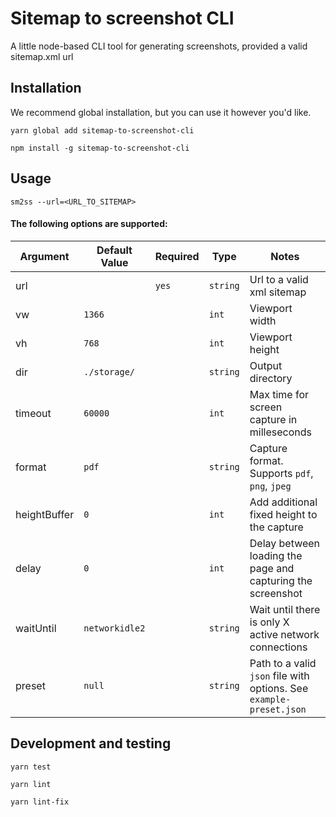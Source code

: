 # Sitemap to screenshot CLI

A little node-based CLI tool for generating screenshots, provided a valid sitemap.xml url

## Installation
We recommend global installation, but you can use it however you'd like.

```
yarn global add sitemap-to-screenshot-cli
```

```
npm install -g sitemap-to-screenshot-cli
```

## Usage

```
sm2ss --url=<URL_TO_SITEMAP>
```

#### The following options are supported:

|Argument|Default Value|Required|Type|Notes|
|--------|-------------|--------|----|-----|
|url||`yes`|`string`|Url to a valid xml sitemap|
|vw|`1366`||`int`|Viewport width|
|vh|`768`||`int`|Viewport height|
|dir|`./storage/`||`string`|Output directory|
|timeout|`60000`||`int`|Max time for screen capture in milleseconds|
|format|`pdf`||`string`|Capture format. Supports `pdf`, `png`, `jpeg`|
|heightBuffer|`0`||`int`|Add additional fixed height to the capture|
|delay|`0`||`int`|Delay between loading the page and capturing the screenshot|
|waitUntil|`networkidle2`||`string`|Wait until there is only X active network connections|
|preset|`null`||`string`|Path to a valid `json` file with options. See `example-preset.json`|

## Development and testing

```
yarn test
```

```
yarn lint
```

```
yarn lint-fix
```
